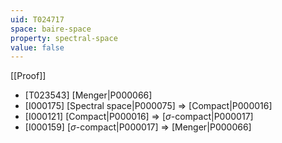 ```yaml
---
uid: T024717
space: baire-space
property: spectral-space
value: false
---
```

[[Proof]]

* [T023543] [Menger|P000066]
* [I000175] [Spectral space|P000075] => [Compact|P000016]
* [I000121] [Compact|P000016] => [$\sigma$-compact|P000017]
* [I000159] [$\sigma$-compact|P000017] => [Menger|P000066]

